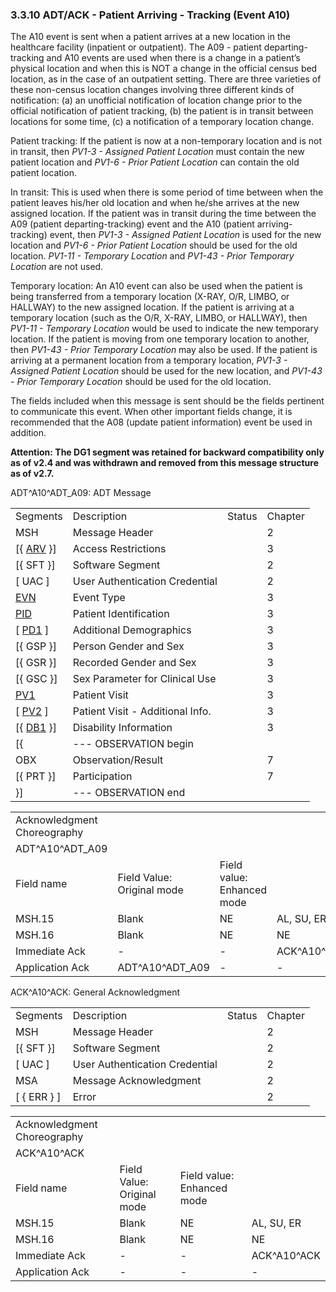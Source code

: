### 3.3.10 ADT/ACK - Patient Arriving - Tracking (Event A10)

The A10 event is sent when a patient arrives at a new location in the healthcare facility (inpatient or outpatient). The A09 - patient departing-tracking and A10 events are used when there is a change in a patient’s physical location and when this is NOT a change in the official census bed location, as in the case of an outpatient setting. There are three varieties of these non-census location changes involving three different kinds of notification: (a) an unofficial notification of location change prior to the official notification of patient tracking, (b) the patient is in transit between locations for some time, (c) a notification of a temporary location change.

Patient tracking: If the patient is now at a non-temporary location and is not in transit, then _PV1-3 - Assigned Patient Location_ must contain the new patient location and _PV1-6 - Prior Patient Location_ can contain the old patient location.

In transit: This is used when there is some period of time between when the patient leaves his/her old location and when he/she arrives at the new assigned location. If the patient was in transit during the time between the A09 (patient departing-tracking) event and the A10 (patient arriving-tracking) event, then _PV1-3 - Assigned Patient Location_ is used for the new location and _PV1-6 - Prior Patient Location_ should be used for the old location. _PV1-11 - Temporary Location_ and _PV1-43 - Prior Temporary Location_ are not used.

Temporary location: An A10 event can also be used when the patient is being transferred from a temporary location (X-RAY, O/R, LIMBO, or HALLWAY) to the new assigned location. If the patient is arriving at a temporary location (such as the O/R, X-RAY, LIMBO, or HALLWAY), then _PV1-11 - Temporary Location_ would be used to indicate the new temporary location. If the patient is moving from one temporary location to another, then _PV1-43 - Prior Temporary Location_ may also be used. If the patient is arriving at a permanent location from a temporary location, _PV1-3 - Assigned Patient Location_ should be used for the new location, and _PV1-43 - Prior Temporary Location_ should be used for the old location.

The fields included when this message is sent should be the fields pertinent to communicate this event. When other important fields change, it is recommended that the A08 (update patient information) event be used in addition.

**Attention: The DG1 segment was retained for backward compatibility only as of v2.4 and was withdrawn and removed from this message structure as of v2.7.**

ADT^A10^ADT_A09: ADT Message

|     |     |     |     |
| --- | --- | --- | --- |
| Segments | Description | Status | Chapter |
| MSH | Message Header |  | 2 |
| [\{ [ARV](++#arv---access-restrictions-segment++) }] | Access Restrictions |  | 3 |
| [\{ SFT }] | Software Segment |  | 2 |
| [ UAC ] | User Authentication Credential |  | 2 |
| [EVN](#EVN) | Event Type |  | 3 |
| [PID](#_Hlt479197644) | Patient Identification |  | 3 |
| [ [PD1](#_Hlt479197572) ] | Additional Demographics |  | 3 |
| [\{ GSP }] | Person Gender and Sex |  | 3 |
| [\{ GSR }] | Recorded Gender and Sex |  | 3 |
| [\{ GSC }] | Sex Parameter for Clinical Use |  | 3 |
| [PV1](#_Hlt476040270) | Patient Visit |  | 3 |
| [ [PV2](#PV2) ] | Patient Visit - Additional Info. |  | 3 |
| [\{ [DB1](#_Hlt479197568) }] | Disability Information |  | 3 |
| [\{ | --- OBSERVATION begin |  |  |
| OBX | Observation/Result |  | 7 |
| [\{ PRT }] | Participation |  | 7 |
| }] | --- OBSERVATION end |  |  |

|     |     |     |     |     |     |
| --- | --- | --- | --- | --- | --- |
| Acknowledgment Choreography |  |  |  |  |  |
| ADT^A10^ADT_A09 |  |  |  |  |  |
| Field name | Field Value: Original mode | Field value: Enhanced mode |  |  |  |
| MSH.15 | Blank | NE | AL, SU, ER | NE | AL, SU, ER |
| MSH.16 | Blank | NE | NE | AL, SU, ER | AL, SU, ER |
| Immediate Ack | - | - | ACK^A10^ACK | - | ACK^A10^ACK |
| Application Ack | ADT^A10^ADT_A09 | - | - | ACK^A10^ACK | ACK^A10^ACK |

ACK^A10^ACK: General Acknowledgment

|     |     |     |     |
| --- | --- | --- | --- |
| Segments | Description | Status | Chapter |
| MSH | Message Header |  | 2 |
| [\{ SFT }] | Software Segment |  | 2 |
| [ UAC ] | User Authentication Credential |  | 2 |
| MSA | Message Acknowledgment |  | 2 |
| [ \{ ERR } ] | Error |  | 2 |

|     |     |     |     |
| --- | --- | --- | --- |
| Acknowledgment Choreography |  |  |  |
| ACK^A10^ACK |  |  |  |
| Field name | Field Value: Original mode | Field value: Enhanced mode |  |
| MSH.15 | Blank | NE | AL, SU, ER |
| MSH.16 | Blank | NE | NE |
| Immediate Ack | - | - | ACK^A10^ACK |
| Application Ack | - | - | - |
